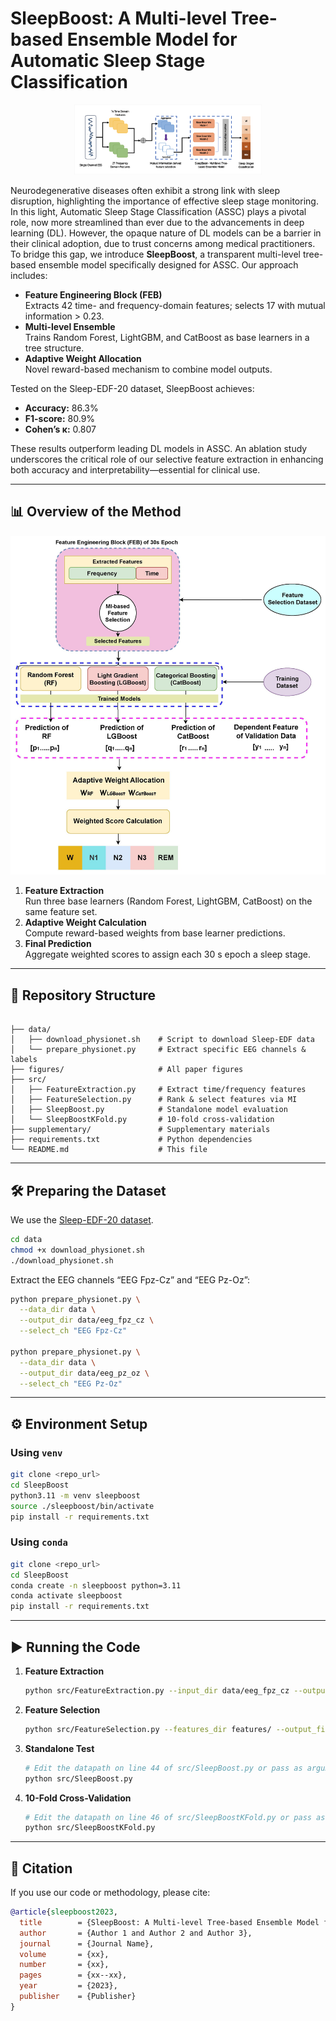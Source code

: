 # SleepBoost: A Multi-level Tree-based Ensemble Model for Automatic Sleep Stage Classification

<p align="center">
  <img src="./figures/GA.png" alt="SleepBoost Logo" width="300"/>
</p>

Neurodegenerative diseases often exhibit a strong link with sleep disruption, highlighting the importance of effective sleep stage monitoring. In this light, Automatic Sleep Stage Classification (ASSC) plays a pivotal role, now more streamlined than ever due to the advancements in deep learning (DL). However, the opaque nature of DL models can be a barrier in their clinical adoption, due to trust concerns among medical practitioners. To bridge this gap, we introduce **SleepBoost**, a transparent multi-level tree-based ensemble model specifically designed for ASSC. Our approach includes:

- **Feature Engineering Block (FEB)**  
  Extracts 42 time- and frequency-domain features; selects 17 with mutual information > 0.23.
- **Multi-level Ensemble**  
  Trains Random Forest, LightGBM, and CatBoost as base learners in a tree structure.
- **Adaptive Weight Allocation**  
  Novel reward-based mechanism to combine model outputs.

Tested on the Sleep-EDF-20 dataset, SleepBoost achieves:

- **Accuracy:** 86.3%  
- **F1-score:** 80.9%  
- **Cohen’s κ:** 0.807  

These results outperform leading DL models in ASSC. An ablation study underscores the critical role of our selective feature extraction in enhancing both accuracy and interpretability—essential for clinical use.

---

## 📊 Overview of the Method

<p align="center">
  <img src="./figures/SleepBoost.jpg" alt="SleepBoost Architecture" width="600"/>
</p>

1. **Feature Extraction**  
   Run three base learners (Random Forest, LightGBM, CatBoost) on the same feature set.  
2. **Adaptive Weight Calculation**  
   Compute reward-based weights from base learner predictions.  
3. **Final Prediction**  
   Aggregate weighted scores to assign each 30 s epoch a sleep stage.

---

## 📁 Repository Structure

```

├── data/
│   ├── download_physionet.sh    # Script to download Sleep-EDF data
│   └── prepare_physionet.py     # Extract specific EEG channels & labels
├── figures/                     # All paper figures
├── src/
│   ├── FeatureExtraction.py     # Extract time/frequency features
│   ├── FeatureSelection.py      # Rank & select features via MI
│   ├── SleepBoost.py            # Standalone model evaluation
│   └── SleepBoostKFold.py       # 10-fold cross-validation
├── supplementary/               # Supplementary materials
├── requirements.txt             # Python dependencies
└── README.md                    # This file

````

---

## 🛠️ Preparing the Dataset

We use the [Sleep-EDF-20 dataset](https://www.physionet.org/content/sleep-edfx/1.0.0/).

```bash
cd data
chmod +x download_physionet.sh
./download_physionet.sh
````

Extract the EEG channels “EEG Fpz-Cz” and “EEG Pz-Oz”:

```bash
python prepare_physionet.py \
  --data_dir data \
  --output_dir data/eeg_fpz_cz \
  --select_ch "EEG Fpz-Cz"

python prepare_physionet.py \
  --data_dir data \
  --output_dir data/eeg_pz_oz \
  --select_ch "EEG Pz-Oz"
```

---

## ⚙️ Environment Setup

### Using `venv`

```bash
git clone <repo_url>
cd SleepBoost
python3.11 -m venv sleepboost
source ./sleepboost/bin/activate
pip install -r requirements.txt
```

### Using `conda`

```bash
git clone <repo_url>
cd SleepBoost
conda create -n sleepboost python=3.11
conda activate sleepboost
pip install -r requirements.txt
```

---

## ▶️ Running the Code

1. **Feature Extraction**

   ```bash
   python src/FeatureExtraction.py --input_dir data/eeg_fpz_cz --output_dir features/
   ```

2. **Feature Selection**

   ```bash
   python src/FeatureSelection.py --features_dir features/ --output_file selected_features.csv
   ```

3. **Standalone Test**

   ```bash
   # Edit the datapath on line 44 of src/SleepBoost.py or pass as argument
   python src/SleepBoost.py
   ```

4. **10-Fold Cross-Validation**

   ```bash
   # Edit the datapath on line 46 of src/SleepBoostKFold.py or pass as argument
   python src/SleepBoostKFold.py
   ```

---

## 📖 Citation

If you use our code or methodology, please cite:

```bibtex
@article{sleepboost2023,
  title        = {SleepBoost: A Multi-level Tree-based Ensemble Model for Automatic Sleep Stage Classification},
  author       = {Author 1 and Author 2 and Author 3},
  journal      = {Journal Name},
  volume       = {xx},
  number       = {xx},
  pages        = {xx--xx},
  year         = {2023},
  publisher    = {Publisher}
}
```

```
```
